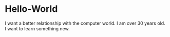 # Hello-World
I want a better relationship with the computer world. 
I am over 30 years old. I want to learn something new. 

